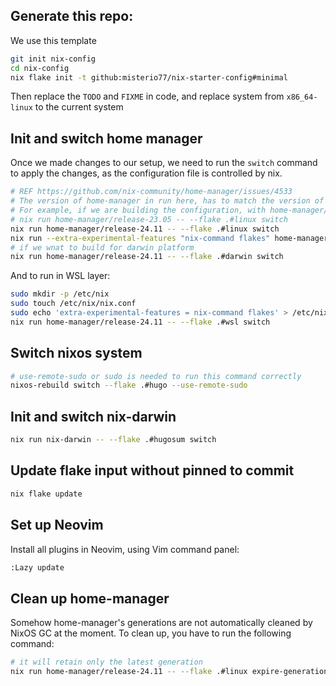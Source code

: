 ## Generate this repo:

We use this template

```sh
git init nix-config
cd nix-config
nix flake init -t github:misterio77/nix-starter-config#minimal
```

Then replace the `TODO` and `FIXME` in code, and replace system from `x86_64-linux` to the current system

## Init and switch home manager

Once we made changes to our setup, we need to run the `switch` command to apply the changes, as the configuration file is controlled by nix.

```sh
# REF https://github.com/nix-community/home-manager/issues/4533
# The version of home-manager in run here, has to match the version of home-manager being used in flake.nix
# For example, if we are building the configuration, with home-manager/release-23.05
# nix run home-manager/release-23.05 -- --flake .#linux switch
nix run home-manager/release-24.11 -- --flake .#linux switch
nix run --extra-experimental-features "nix-command flakes" home-manager/release-24.11 -- --flake .#linux-arm switch
# if we wnat to build for darwin platform
nix run home-manager/release-24.11 -- --flake .#darwin switch
```

And to run in WSL layer:

```sh
sudo mkdir -p /etc/nix
sudo touch /etc/nix/nix.conf
sudo echo 'extra-experimental-features = nix-command flakes' > /etc/nix/nix.conf
nix run home-manager/release-24.11 -- --flake .#wsl switch
```

## Switch nixos system

```sh
# use-remote-sudo or sudo is needed to run this command correctly
nixos-rebuild switch --flake .#hugo --use-remote-sudo
```

## Init and switch nix-darwin

```sh
nix run nix-darwin -- --flake .#hugosum switch
```

## Update flake input without pinned to commit

```sh
nix flake update
```

## Set up Neovim

Install all plugins in Neovim, using Vim command panel:

```sh
:Lazy update
```

## Clean up home-manager

Somehow home-manager's generations are not automatically cleaned by NixOS GC at the moment. To clean up, you have to run the following command:

```sh
# it will retain only the latest generation
nix run home-manager/release-24.11 -- --flake .#linux expire-generations "-1 days"
```
